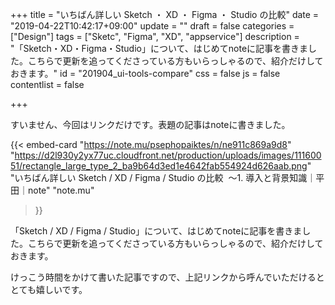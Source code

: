 +++
title = "いちばん詳しい Sketch ・ XD ・ Figma ・ Studio の比較"
date = "2019-04-22T10:42:17+09:00"
update = ""
draft = false
categories = ["Design"]
tags = ["Sketc", "Figma", "XD", "appservice"]
description = "「Sketch・XD・Figma・Studio」について、はじめてnoteに記事を書きました。こちらで更新を追ってくださっている方もいらっしゃるので、紹介だけしておきます。"
id = "201904_ui-tools-compare"
css = false
js = false
contentlist = false

+++

すいません、今回はリンクだけです。表題の記事はnoteに書きました。

{{< embed-card
    "https://note.mu/psephopaiktes/n/ne911c869a9d8"
    "https://d2l930y2yx77uc.cloudfront.net/production/uploads/images/11160051/rectangle_large_type_2_ba9b64d3ed1e4642fab554924d626aab.png"
    "いちばん詳しい Sketch / XD / Figma / Studio の比較  〜1. 導入と背景知識｜平田｜note"
    "note.mu"
>}}


「Sketch / XD / Figma / Studio」について、はじめてnoteに記事を書きました。こちらで更新を追ってくださっている方もいらっしゃるので、紹介だけしておきます。

けっこう時間をかけて書いた記事ですので、上記リンクから呼んでいただけるととても嬉しいです。
